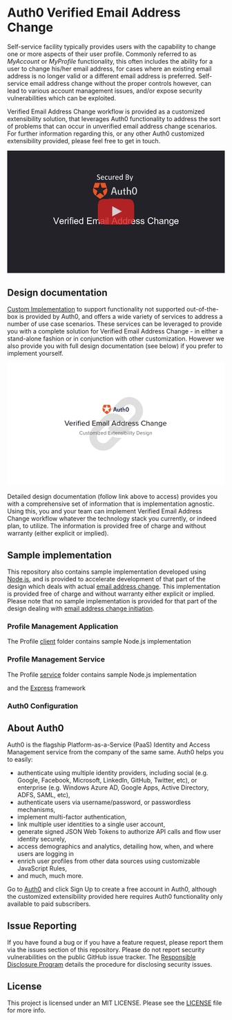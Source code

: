 # Auth0 Verified Email Address Change

Self-service facility typically provides users with the capability to change one or more aspects of their user profile. Commonly referred to as _MyAccount_ or _MyProfile_ functionality, this often includes the ability for a user to change his/her email address, for cases where an existing email address is no longer valid or a different email address is preferred. Self-service email address change without the proper controls however, can lead to various account management issues, and/or expose security vulnerabilities which can be exploited. 

Verified Email Address Change workflow is provided as a customized extensibility solution, that leverages Auth0 functionality to address the sort of problems that can occur in unverified email address change scenarios. For further information regarding this, or any other Auth0 customized extensibility provided, please feel free to get in touch. 

<div align="center">
  <a href="https://auth0-1.wistia.com/medias/aycyjyjxqh"><img src="./Verified%20Email%20Address%20Change.png" alt="Verified Email Address Change workflow in Auth0"></a>
</div>

## Design documentation

[Custom Implementation](https://auth0.com/docs/services/packages#-custom-implementation-package-) to support functionality not supported out-of-the-box is provided by Auth0, and offers a wide variety of services to address a number of use case scenarios. These services can be leveraged to provide you with a complete solution for Verified Email Address Change - in either a stand-alone fashion or in conjunction with other customization. However we also provide you with full design documentation (see below) if you prefer to implement yourself.  

<div align="center">
  <a href="https://drive.google.com/open?id=1DtjpHFTwK6wN0B6BlaaXpbIFbU0BlUagDlymP0RGZgw"><img src="./Verified%20Email%20Address%20Change%20Design.png" alt="Verified Email Address Change workflow in Auth0 - Design Document"></a>
</div>

Detailed design documentation (follow link above to access) provides you with a comprehensive set of information that is implementation agnostic. Using this, you and your team can implement Verified Email Address Change workflow whatever the technology stack you currently, or indeed plan, to utilize. The information is provided free of charge and without warranty (either explicit or implied).    

## Sample implementation

This repository also contains sample implementation developed using [Node.js](https://nodejs.org/en/), and is provided to accelerate development of that part of the design which deals with actual [email address change](https://docs.google.com/document/d/1DtjpHFTwK6wN0B6BlaaXpbIFbU0BlUagDlymP0RGZgw/edit#bookmark=id.7i3duzkz1ihl). This implementation is provided free of charge and without warranty either explicit or implied. Please note that no sample implementation is provided for that part of the design dealing with [email address change initiation](https://docs.google.com/document/d/1DtjpHFTwK6wN0B6BlaaXpbIFbU0BlUagDlymP0RGZgw/edit#bookmark=id.2zd5mvs4taxv).

### Profile Management Application

The Profile [client](Profile/client) folder contains sample Node.js implementation 

### Profile Management Service

The Profile [service](Profile/service) folder contains sample Node.js implementation 

 and the [Express](https://expressjs.com/) framework

### Auth0 Configuration

## About Auth0

Auth0 is the flagship Platform-as-a-Service (PaaS) Identity and Access Management service from the company of the same same. Auth0 helps you to easily:

- authenticate using multiple identity providers, including social (e.g. Google, Facebook, Microsoft, LinkedIn, GitHub, Twitter, etc), or enterprise (e.g. Windows Azure AD, Google Apps, Active Directory, ADFS, SAML, etc),
- authenticate users via username/password, or passwordless mechanisms,
- implement multi-factor authentication,
- link multiple user identities to a single user account, 
- generate signed JSON Web Tokens to authorize API calls and flow user identity securely,
- access demographics and analytics, detailing how, when, and where users are logging in
- enrich user profiles from other data sources using customizable JavaScript Rules,
- and much, much more.
 
Go to [Auth0](https://auth0.com) and click Sign Up to create a free account in Auth0, although the customized extensibility provided here requires Auth0 functionality only available to paid subscribers.

## Issue Reporting

If you have found a bug or if you have a feature request, please report them via the issues section of this repository. Please do not report security vulnerabilities on the public GitHub issue tracker. The [Responsible Disclosure Program](https://auth0.com/whitehat) details the procedure for disclosing security issues.

## License

This project is licensed under an MIT LICENSE. Please see the [LICENSE](LICENSE) file for more info.

